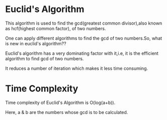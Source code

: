 # Euclid's Algorithm
This algorithm is used to find the gcd(greatest common divisor),also known as hcf(highest common factor), of two numbers.

One can apply different algorithms to find the gcd of two numbers.So, what is new in euclid's algorithm??

Euclid's algorithm has a very dominating factor with it,i.e, it is the efficient algorithm to find gcd of two numbers.

It reduces a number of iteration which makes it less time consuming.

# Time Complexity
Time complexity of Euclid's Algorithm is O(log(a+b)).

Here, a & b are the numbers whose gcd is to be calculated. 
